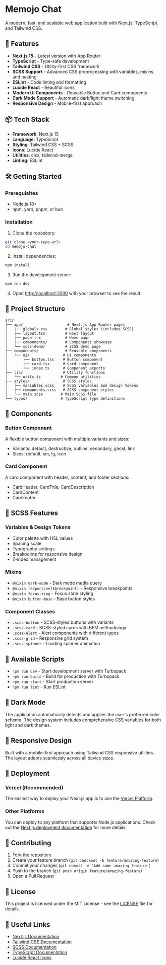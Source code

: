 # Memojo Chat

A modern, fast, and scalable web application built with Next.js, TypeScript, and Tailwind CSS.

## 🚀 Features

- **Next.js 15** - Latest version with App Router
- **TypeScript** - Type-safe development
- **Tailwind CSS** - Utility-first CSS framework
- **SCSS Support** - Advanced CSS preprocessing with variables, mixins, and nesting
- **ESLint** - Code linting and formatting
- **Lucide React** - Beautiful icons
- **Modern UI Components** - Reusable Button and Card components
- **Dark Mode Support** - Automatic dark/light theme switching
- **Responsive Design** - Mobile-first approach

## 📦 Tech Stack

- **Framework**: Next.js 15
- **Language**: TypeScript
- **Styling**: Tailwind CSS + SCSS
- **Icons**: Lucide React
- **Utilities**: clsx, tailwind-merge
- **Linting**: ESLint

## 🛠️ Getting Started

### Prerequisites

- Node.js 18+ 
- npm, yarn, pnpm, or bun

### Installation

1. Clone the repository:
```bash
git clone <your-repo-url>
cd memojo-chat
```

2. Install dependencies:
```bash
npm install
```

3. Run the development server:
```bash
npm run dev
```

4. Open [http://localhost:3000](http://localhost:3000) with your browser to see the result.

## 📁 Project Structure

```
src/
├── app/                    # Next.js App Router pages
│   ├── globals.css        # Global styles (includes SCSS)
│   ├── layout.tsx         # Root layout
│   ├── page.tsx           # Home page
│   ├── components/        # Components showcase
│   └── scss-demo/         # SCSS demo page
├── components/            # Reusable components
│   └── ui/               # UI components
│       ├── button.tsx    # Button component
│       ├── card.tsx      # Card component
│       └── index.ts      # Component exports
├── lib/                  # Utility functions
│   └── utils.ts         # Common utilities
├── styles/               # SCSS styles
│   ├── variables.scss    # SCSS variables and design tokens
│   ├── components.scss   # SCSS component styles
│   └── main.scss        # Main SCSS file
└── types/               # TypeScript type definitions
```

## 🎨 Components

### Button Component
A flexible button component with multiple variants and sizes:
- Variants: default, destructive, outline, secondary, ghost, link
- Sizes: default, sm, lg, icon

### Card Component
A card component with header, content, and footer sections:
- CardHeader, CardTitle, CardDescription
- CardContent
- CardFooter

## 🎨 SCSS Features

### Variables & Design Tokens
- Color palette with HSL values
- Spacing scale
- Typography settings
- Breakpoints for responsive design
- Z-index management

### Mixins
- `@mixin dark-mode` - Dark mode media query
- `@mixin responsive($breakpoint)` - Responsive breakpoints
- `@mixin focus-ring` - Focus state styling
- `@mixin button-base` - Base button styles

### Component Classes
- `.scss-button` - SCSS-styled buttons with variants
- `.scss-card` - SCSS-styled cards with BEM methodology
- `.scss-alert` - Alert components with different types
- `.scss-grid` - Responsive grid system
- `.scss-spinner` - Loading spinner animation

## 🎯 Available Scripts

- `npm run dev` - Start development server with Turbopack
- `npm run build` - Build for production with Turbopack
- `npm run start` - Start production server
- `npm run lint` - Run ESLint

## 🌙 Dark Mode

The application automatically detects and applies the user's preferred color scheme. The design system includes comprehensive CSS variables for both light and dark themes.

## 📱 Responsive Design

Built with a mobile-first approach using Tailwind CSS responsive utilities. The layout adapts seamlessly across all device sizes.

## 🚀 Deployment

### Vercel (Recommended)
The easiest way to deploy your Next.js app is to use the [Vercel Platform](https://vercel.com/new?utm_medium=default-template&filter=next.js&utm_source=create-next-app&utm_campaign=create-next-app-readme).

### Other Platforms
You can deploy to any platform that supports Node.js applications. Check out the [Next.js deployment documentation](https://nextjs.org/docs/app/building-your-application/deploying) for more details.

## 🤝 Contributing

1. Fork the repository
2. Create your feature branch (`git checkout -b feature/amazing-feature`)
3. Commit your changes (`git commit -m 'Add some amazing feature'`)
4. Push to the branch (`git push origin feature/amazing-feature`)
5. Open a Pull Request

## 📄 License

This project is licensed under the MIT License - see the [LICENSE](LICENSE) file for details.

## 🔗 Useful Links

- [Next.js Documentation](https://nextjs.org/docs)
- [Tailwind CSS Documentation](https://tailwindcss.com/docs)
- [SCSS Documentation](https://sass-lang.com/documentation)
- [TypeScript Documentation](https://www.typescriptlang.org/docs)
- [Lucide React Icons](https://lucide.dev)
